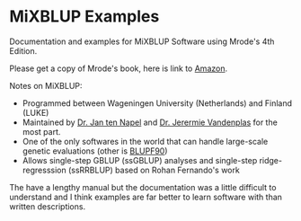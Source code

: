# MiXBLUP Examples

Documentation and examples for MiXBLUP Software using Mrode's 4th Edition. 

Please get a copy of Mrode's book, here is link to [Amazon](https://www.amazon.com/Linear-Models-Prediction-Genetic-Animals/dp/1800620489/ref=sr_1_1?crid=33JGPUS52K1UE&dib=eyJ2IjoiMSJ9.cgsmL0Fr1_dsmNh9rPNjhw.vmcwro4QogCZwkZPHJzZpKjGIsw_HCn-FWgd3NrPh_M&dib_tag=se&keywords=mrode+4th+edition+linear+models&qid=1723557770&sprefix=mrode+4th+edition+linear+models%2Caps%2C79&sr=8-1). 

Notes on MiXBLUP:

* Programmed between Wageningen University (Netherlands) and Finland (LUKE)
* Maintained by [Dr. Jan ten Napel](https://www.wur.nl/en/persons/jan-ten-napel-1.htm) and [Dr. Jerermie Vandenplas](https://research.wur.nl/en/persons/jeremie-vandenplas) for the most part. 
* One of the only softwares in the world that can handle large-scale genetic evaluations (other is [BLUPF90](https://nce.ads.uga.edu/wiki/doku.php?id=start))
* Allows single-step GBLUP (ssGBLUP) analyses and single-step ridge-regresssion (ssRRBLUP) based on Rohan Fernando's work

The have a lengthy manual but the documentation was a little difficult to understand and I think examples are far better to learn software with than written descriptions. 





